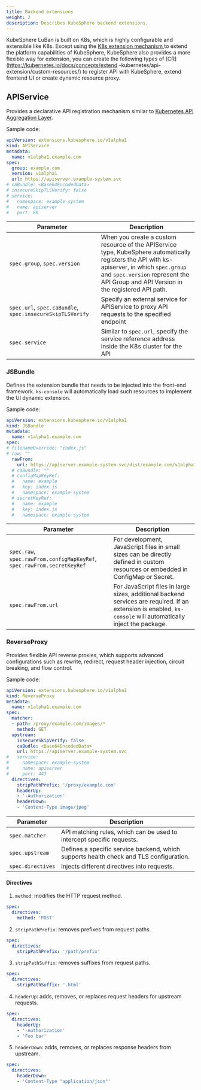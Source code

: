 ```yaml
---
title: Backend extensions
weight: 2
description: Describes KubeSphere backend extensions.
---
```


KubeSphere LuBan is built on K8s, which is highly configurable and extensible like K8s. Except using the [K8s extension mechanism ](https://kubernetes.io/docs/concepts/extend-kubernetes/) to extend the platform capabilities of KubeSphere, KubeSphere also provides a more flexible way for extension, you can create the following types of [CR](https://kubernetes.io/docs/concepts/extend -kubernetes/api-extension/custom-resources/) to register API with KubeSphere, extend frontend UI or create dynamic resource proxy.

## APIService

Provides a declarative API registration mechanism similar to [Kubernetes API Aggregation Layer](https://kubernetes.io/docs/concepts/extend-kubernetes/api-extension/apiserver-aggregation/).

Sample code:

```yaml
apiVersion: extensions.kubesphere.io/v1alpha1
kind: APIService
metadata:
  name: v1alpha1.example.com
spec:
  group: example.com
  version: v1alpha1                                      
  url: https://apiserver.example-system.svc  
# caBundle: <Base64EncodedData>
# insecureSkipTLSVerify: false
# service:
#   namespace: example-system
#   name: apiserver
#   port: 80
```


| Parameter                                                 | Description                                                                                                                                                                                                                          |
| --------------------------------------------------------- | ------------------------------------------------------------------------------------------------------------------------------------------------------------------------------------------------------------------------------------ |
| `spec.group`, `spec.version`                              | When you create a custom resource of the APIService type, KubeSphere automatically registers the API with ks-apiserver, in which `spec.group` and `spec.version` represent the API Group and API Version in the registered API path. |
| `spec.url`, `spec.caBundle`, `spec.insecureSkipTLSVerify` | Specify an external service for APIService to proxy API requests to the specified endpoint                                                                                                                                           |
| `spec.service`                                            | Similar to `spec.url`, specify the service reference address inside the K8s cluster for the API                                                                                                                                      |


### JSBundle

Defines the extension bundle that needs to be injected into the front-end framework. `ks-console` will automatically load such resources to implement the UI dynamic extension.

Sample code:

```yaml
apiVersion: extensions.kubesphere.io/v1alpha1
kind: JSBundle
metadata:
  name: v1alpha1.example.com
spec:
# filenameOverride: "index.js"
# raw: ""
  rawFrom:
    url: https://apiserver.example-system.svc/dist/example.com/v1alpha1/index.js
  # caBundle: ""
  # configMapKeyRef:
  #   name: example
  #   key: index.js
  #   namespace: example-system
  # secretKeyRef:
  #   name: example
  #   key: index.js
  #   namespace: example-system
```

| Parameter                                                               | Description                                                                                                                                                    |
| ----------------------------------------------------------------------- | -------------------------------------------------------------------------------------------------------------------------------------------------------------- |
| `spec.raw`, `spec.rawFrom.configMapKeyRef`, `spec.rawFrom.secretKeyRef` | For development, JavaScript files in small sizes can be directly defined in custom resources or embedded in ConfigMap or Secret.                               |
| `spec.rawFrom.url`                                                      | For JavaScript files in large sizes, additional backend services are required. If an extension is enabled, `ks-console` will automatically inject the package. |


### ReverseProxy

Provides flexible API reverse proxies, which supports advanced configurations such as rewrite, redirect, request header injection, circuit breaking, and flow control.

Sample code:

```yaml
apiVersion: extensions.kubesphere.io/v1alpha1
kind: ReverseProxy
metadata:
  name: v1alpha1.example.com
spec:
  matcher:
  - path: /proxy/example.com/images/*
    method: GET
  upstream:
    insecureSkipVerify: false
    caBudle: <Base64EncodedData>
    url: https://apiserver.example-system.svc
#   service:
#     namespace: example-system
#     name: apiserver
#     port: 443
  directives:
    stripPathPrefix: '/proxy/example.com'
    headerUp:
    - '-Authorization'
    headerDown:
    - 'Content-Type image/jpeg'
```

| Parameter         | Description                                                                            |
| ----------------- | -------------------------------------------------------------------------------------- |
| `spec.matcher`    | API matching rules, which can be used to intercept specific requests.                  |
| `spec.upstream`   | Defines a specific service backend, which supports health check and TLS configuration. |
| `spec.directives` | Injects different directives into requests.                                            |

#### Directives

1. `method`: modifies the HTTP request method.

```yaml
spec:
  directives:
    method: 'POST'
```

2. `stripPathPrefix`: removes prefixes from request paths.

```yaml
spec:
  directives:
    stripPathPrefix: '/path/prefix'
```

3. `stripPathSuffix`: removes suffixes from request paths.

```yaml
spec:
  directives:
    stripPathSuffix: '.html'
```

4. `headerUp`: adds, removes, or replaces request headers for upstream requests.

```yaml
spec:
  directives:
    headerUp:
    - '-Authorization'
    - 'Foo bar'
```

5. `headerDown`: adds, removes, or replaces response headers from upstream.

```yaml
spec:
  directives:
    headerDown:
    - 'Content-Type "application/json"'
```